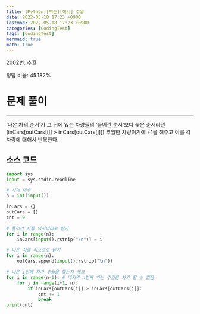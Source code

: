 ```yaml
---
title: (Python)[백준][해시] 추월
date: 2022-05-18 17:23 +0900
lastmod: 2022-05-18 17:23 +0900
categories: [CodingTest]
tags: [CodingTest]
mermaid: true
math: true
---
```

[2002번: 추월](https://www.acmicpc.net/problem/2002)

정답 비율: 45.182%

# 문제 풀이

---

‘나온 차의 순서’가 그 뒤에 있는 차량들의 ‘들어간 순서’보다 늦은 순서라면(inCars[outCars[i]] > inCars[outCars[j]]) 추월한 차량이기에 +1을 해주고 이를 각 차량에 대해서 반복한다.

## 소스 코드

```python
import sys
input = sys.stdin.readline

# 차의 대수
n = int(input())

inCars = {}
outCars = []
cnt = 0

# 들어간 차를 딕셔너리로 받기
for i in range(n):
    inCars[input().rstrip("\n")] = i

# 나온 차를 리스트로 받기
for i in range(n):
    outCars.append(input().rstrip("\n"))

# 나온 i번째 차가 추월을 했는지 체크
for i in range(n-1): # 마지막 n번째 차는 추월한 차가 될 수 없음
    for j in range(i+1, n):
        if inCars[outCars[i]] > inCars[outCars[j]]:
            cnt += 1
            break
print(cnt)
```